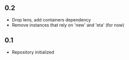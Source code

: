 0.2
---
* Drop lens, add containers dependency
* Remove instances that rely on 'new' and 'eta' (for now)
	

0.1
---
* Repository initialized
